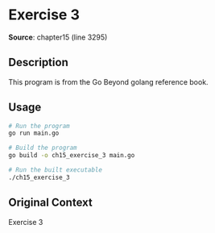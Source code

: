 # Exercise 3

**Source**: chapter15 (line 3295)

## Description

This program is from the Go Beyond golang reference book.

## Usage

```bash
# Run the program
go run main.go

# Build the program
go build -o ch15_exercise_3 main.go

# Run the built executable
./ch15_exercise_3
```

## Original Context

Exercise 3
